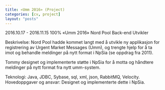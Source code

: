 ```yaml
---
title: «Umm 2016» (Project)
categories: [cv, project]
layout: "posts"
---
```


2016.10.17 - 2016.11.15	100%	«Umm 2016»
Nord Pool
Back-end Utvikler

Beskrivelse: Nord Pool hadde kommet langt med å utvikle ny applikasjon for registrering av Urgent Market Messages (Umm), og trengte hjelp for å ta imot og behandle meldinger på nytt format i NpSia (se oppdrag fra 2011).

Tommy designet og implementerte støtte i NpSia for å motta og håndtere meldinger på nytt format fra nytt umm-system.

Teknologi: Java, JDBC, Sybase, sql, xml, json, RabbitMQ, Velocity.
Hovedoppgaver og ansvar: Designet og implementerte dette i NpSia.